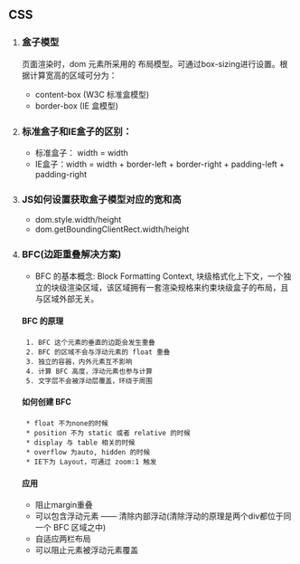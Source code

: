 ## CSS
1. ### 盒子模型
    页面渲染时，dom 元素所采用的 布局模型。可通过box-sizing进行设置。根据计算宽高的区域可分为：
    * content-box (W3C 标准盒模型)
    * border-box (IE 盒模型)

2. ### 标准盒子和IE盒子的区别：
    * 标准盒子： width = width 
    * IE盒子：width = width + border-left + border-right + padding-left + padding-right

3. ### JS如何设置获取盒子模型对应的宽和高
    * dom.style.width/height
    * dom.getBoundingClientRect.width/height

4. ### BFC(边距重叠解决方案)
    * BFC 的基本概念: Block Formatting Context, 块级格式化上下文，一个独立的块级渲染区域，该区域拥有一套渲染规格来约束块级盒子的布局，且与区域外部无关。
    #### BFC 的原理
        1. BFC 这个元素的垂直的边距会发生重叠
        2. BFC 的区域不会与浮动元素的 float 重叠
        3. 独立的容器，内外元素互不影响
        4. 计算 BFC 高度，浮动元素也参与计算
        5. 文字层不会被浮动层覆盖，环绕于周围
    #### 如何创建 BFC
        * float 不为none的时候
        * position 不为 static 或者 relative 的时候
        * display 与 table 相关的时候
        * overflow 为auto, hidden 的时候
        * IE下为 Layout，可通过 zoom:1 触发
    
    #### 应用
    * 阻止margin重叠
    * 可以包含浮动元素 —— 清除内部浮动(清除浮动的原理是两个div都位于同一个 BFC 区域之中)
    * 自适应两栏布局
    * 可以阻止元素被浮动元素覆盖
      
